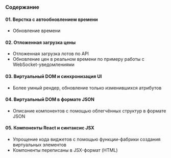 ### Содержание  

#### 01. Верстка с автообновлением времени  
- Обновление времени  
  
#### 02. Отложенная загрузка цены  
- Отложенная загрузка лотов по API  
- Обновление цен в реальном времени по примеру работы с WebSocket-уведомлениями  

#### 03. Виртуальный DOM и синхронизация UI  
- Более умный рендер, обновление только изменившихся атрибутов

#### 04. Виртуальный DOM в формате JSON
- Описание компонентов с помощью облегчённых структур в формате JSON

#### 05. Компоненты React и синтаксис JSX
- Упрощение кода виджетов с помощью функции-фабрики создания виртуальных элементов
- Компоненты переписаны в JSX-формат (HTML)
